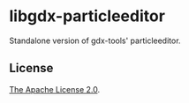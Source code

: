 # libgdx-particleeditor
Standalone version of gdx-tools' particleeditor.

## License

[The Apache License 2.0](LICENSE).